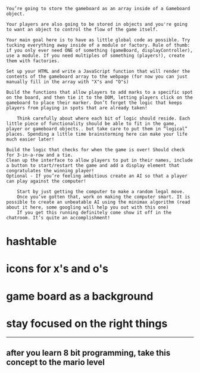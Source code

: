     You’re going to store the gameboard as an array inside of a Gameboard object.
    
    Your players are also going to be stored in objects and you're going to want an object to control the flow of the game itself.
    
    Your main goal here is to have as little global code as possible. Try tucking everything away inside of a module or factory. Rule of thumb: if you only ever need ONE of something (gameBoard, displayController), use a module. If you need multiples of something (players!), create them with factories.
    
    Set up your HTML and write a JavaScript function that will render the contents of the gameboard array to the webpage (for now you can just manually fill in the array with "X"s and "O"s)
    
    Build the functions that allow players to add marks to a specific spot on the board, and then tie it to the DOM, letting players click on the gameboard to place their marker. Don’t forget the logic that keeps players from playing in spots that are already taken!
    
        Think carefully about where each bit of logic should reside. Each little piece of functionality should be able to fit in the game, player or gameboard objects.. but take care to put them in “logical” places. Spending a little time brainstorming here can make your life much easier later!
    
    Build the logic that checks for when the game is over! Should check for 3-in-a-row and a tie.
    Clean up the interface to allow players to put in their names, include a button to start/restart the game and add a display element that congratulates the winning player!
    Optional - If you’re feeling ambitious create an AI so that a player can play against the computer!
    
        Start by just getting the computer to make a random legal move.
        Once you’ve gotten that, work on making the computer smart. It is possible to create an unbeatable AI using the minimax algorithm (read about it here, some googling will help you out with this one)
        If you get this running definitely come show it off in the chatroom. It’s quite an accomplishment!

# hashtable
# icons for x's and o's
# game board as a background
# stay focused on the right things







---
after you learn 8 bit programming, take this concept to the mario level
---